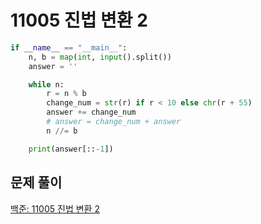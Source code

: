 # 11005 진법 변환 2

```python
if __name__ == "__main__":
    n, b = map(int, input().split())
    answer = ''

    while n:
        r = n % b
        change_num = str(r) if r < 10 else chr(r + 55)
        answer += change_num
        # answer = change_num + answer
        n //= b

    print(answer[::-1])
```



## 문제 풀이

[백준: 11005 진법 변환 2](https://dirmathfl.tistory.com/83)
